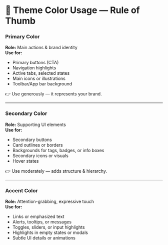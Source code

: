 🎨 Theme Color Usage — Rule of Thumb
====================================

### **Primary Color** 
**Role:** Main actions & brand identity  
**Use for:**
- Primary buttons (CTA)
- Navigation highlights
- Active tabs, selected states
- Main icons or illustrations
- Toolbar/App bar background

👉 Use generously — it represents your brand.

---

### **Secondary Color** 
**Role:** Supporting UI elements  
**Use for:**
- Secondary buttons
- Card outlines or borders
- Backgrounds for tags, badges, or info boxes
- Secondary icons or visuals
- Hover states

👉 Use moderately — adds structure & hierarchy.

---

### **Accent Color** 
**Role:** Attention-grabbing, expressive touch  
**Use for:**
- Links or emphasized text
- Alerts, tooltips, or messages
- Toggles, sliders, or input highlights
- Highlights in empty states or modals
- Subtle UI details or animations

